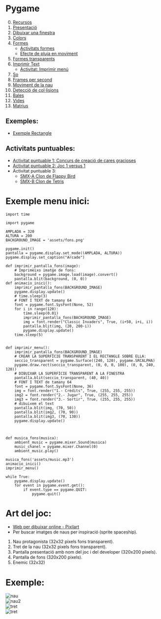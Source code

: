 # Pygame

0. [Recursos](https://pygame.readthedocs.io/)
1. [Presentació](pygame.md)
2. [Dibuixar una finestra](dibuixar_finestra.md)
3. [Colors](color.md)
4. [Formes](formes.md)
   - [Activitats formes](activitats_formes.md)
   - [Efecte de pluja en moviment](pluja.py)
5. [Formes transparents](transparencia.md)
6. [Imprimir Text](text.md)
    - [Activitat: Imprimir menú](activitat_menu.md)
7. [So](sound.md)
8. [Frames per second](fps.md)
9. [Moviment de la nau](moure_nau.md)
10. [Detecció de col·lisions](deteccio_colisions.md)
11. [Bales](bales.md)
12. [Vides](vides.md)
13. [Matrius](matriu.md)

## Exemples:

- [Exemple Rectangle](rectangle_exemple.md)

## Activitats puntuables:

- [Activitat puntuable 1: Concurs de creació de cares gracioses](concurs.md)
- [Activitat puntuable 2: Joc 1 versus 1](activitat3.md)
- Activitat puntuable 3:
   - [SMX-A Clon de Flappy Bird](activitat4.md)
   - [SMX-B Clon de Tetris](activitat5.md)

# Exemple menu inici:

```
import time

import pygame

AMPLADA = 320
ALTURA = 200
BACKGROUND_IMAGE = 'assets/fons.png'

pygame.init()
pantalla = pygame.display.set_mode((AMPLADA, ALTURA))
pygame.display.set_caption("Arcade")

def imprimir_pantalla_fons(image):
    # Imprimeixo imatge de fons:
    background = pygame.image.load(image).convert()
    pantalla.blit(background, (0, 0))
def animacio_inici():
    imprimir_pantalla_fons(BACKGROUND_IMAGE)
    pygame.display.update()
    # time.sleep(3)
    # FONT I TEXT de tamany 64
    font = pygame.font.SysFont(None, 52)
    for i in range(120):
        time.sleep(0.01)
        imprimir_pantalla_fons(BACKGROUND_IMAGE)
        img = font.render("Classic Invaders", True, (i+50, i+i, i))
        pantalla.blit(img, (20, 200-i))
        pygame.display.update()
    time.sleep(5)


def imprimir_menu():
    imprimir_pantalla_fons(BACKGROUND_IMAGE)
    # CREAR LA SUPERFÍCIE TRANSPARENT I EL RECTANGLE SOBRE ELLA:
    seccio_transparent = pygame.Surface((240, 120), pygame.SRCALPHA)
    pygame.draw.rect(seccio_transparent, (0, 0, 0, 100), (0, 0, 240, 120))
    # DIBUIXAR LA SUPERFÍCIE TRANSPARENT A LA FINESTRA
    pantalla.blit(seccio_transparent, (40, 40))
    # FONT I TEXT de tamany 64
    font = pygame.font.SysFont(None, 36)
    img = font.render("1.- Crèdits", True, (255, 255, 255))
    img2 = font.render("2.- Jugar", True, (255, 255, 255))
    img3 = font.render("3.- Sortir", True, (255, 255, 255))
    # dibuixem el text
    pantalla.blit(img, (70, 50))
    pantalla.blit(img2, (70, 90))
    pantalla.blit(img3, (70, 130))
    pygame.display.update()



def musica_fons(musica):
    ambient_music = pygame.mixer.Sound(musica)
    music_chanel = pygame.mixer.Channel(0)
    ambient_music.play()

musica_fons('assets/music.mp3')
animacio_inici()
imprimir_menu()

while True:
    pygame.display.update()
    for event in pygame.event.get():
        if event.type == pygame.QUIT:
            pygame.quit()

```

# Art del joc:

- [Web per dibuixar online - Pixilart](https://www.pixilart.com/)
- Per buscar imatges de naus per inspiració (sprite spaceship).

1. Nau protagonista (32x32 pixels fons transparent).
2. Tret de la nau (32x32 pixels fons transparent).
3. Pantalla presentació amb nom del joc i del developer (320x200 pixels).
4. Pantalla de fons (320x200 pixels).
5. Enemic (32x32)

# Exemple:

![nau](nau.png)<br>
![nau2](nau2.png)<br>
![tret](pixil-frame-0.png)<br>
![tret](fons-pixilart.png)<br>

